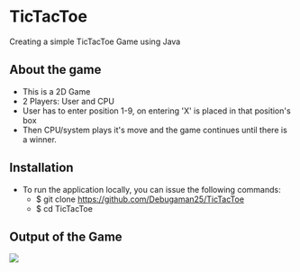 # TicTacToe
Creating a simple TicTacToe Game using Java

## About the game
- This is a 2D Game
- 2 Players: User and CPU
- User has to enter position 1-9, on entering 'X' is placed in that position's box
- Then CPU/system plays it's move and the game continues until there is a winner.
 
## Installation
- To run the application locally, you can issue the following commands:
  - $ git clone https://github.com/Debugaman25/TicTacToe
  - $ cd TicTacToe

## Output of the Game
![](Output/20200602_213756.gif)
